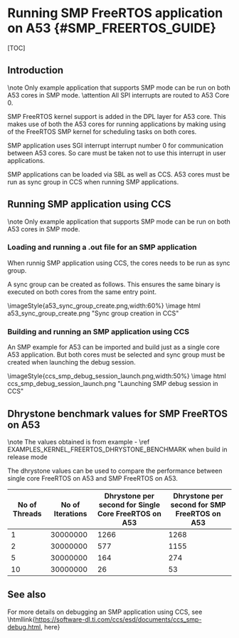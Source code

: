 # Running SMP FreeRTOS application on A53 {#SMP_FREERTOS_GUIDE}

[TOC]

## Introduction

\note Only example application that supports SMP mode can be run on both A53 cores in SMP mode.
\attention All SPI interrupts are routed to A53 Core 0.

SMP FreeRTOS kernel support is added in the DPL layer for A53 core. This makes use of both the A53 cores for running applications by making using of the FreeRTOS SMP kernel for scheduling tasks on both cores.

SMP application uses SGI interrupt interrupt number 0 for communication between A53 cores. So care must be taken not to use this interrupt in user applications.

SMP applications can be loaded via SBL as well as CCS. A53 cores must be run as sync group in CCS when running SMP applications.

## Running SMP application using CCS

\note Only example application that supports SMP mode can be run on both A53 cores in SMP mode.

### Loading and running a .out file for an SMP application
When runnig SMP application using CCS, the cores needs to be run as sync group.

A sync group can be created as follows. This ensures the same binary is executed on both cores from the same entry point.

\imageStyle{a53_sync_group_create.png,width:60%}
\image html a53_sync_group_create.png "Sync group creation in CCS"

### Building and running an SMP application using CCS

An SMP example for A53 can be imported and build just as a single core A53 application. But both cores must be selected and sync group must be created when launching the debug session.

\imageStyle{ccs_smp_debug_session_launch.png,width:50%}
\image html ccs_smp_debug_session_launch.png "Launching SMP debug session in CCS"

## Dhrystone benchmark values for SMP FreeRTOS on A53

\note The values obtained is from example - \ref EXAMPLES_KERNEL_FREERTOS_DHRYSTONE_BENCHMARK when build in release mode

The dhrystone values can be used to compare the performance between single core FreeRTOS on A53 and SMP FreeRTOS on A53.

No of Threads   | No of Iterations | Dhrystone per second for Single Core FreeRTOS on A53    | Dhrystone per second for SMP FreeRTOS on A53
----------------|------------------|---------------------------------------------------------|-----------------------------------------------
1               | 30000000         | 1266                                                    | 1268
2               | 30000000         | 577                                                     | 1155
5               | 30000000         | 164                                                     | 274
10              | 30000000         | 26                                                      | 53

## See also

For more details on debugging an SMP application using CCS, see \htmllink{https://software-dl.ti.com/ccs/esd/documents/ccs_smp-debug.html, here}